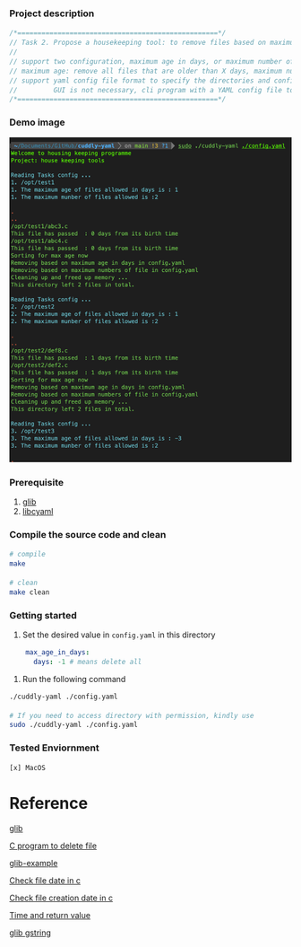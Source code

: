 ### Project description

```c
/*==================================================*/
// Task 2. Propose a housekeeping tool: to remove files based on maximum age (days), or maximum number to keep (using C programming language).
//
// support two configuration, maximum age in days, or maximum number of files to keep
// maximum age: remove all files that are older than X days, maximum number of files: remove oldest files if the number of files are more than X files.
// support yaml config file format to specify the directories and configurations
//         GUI is not necessary, cli program with a YAML config file to read
/*==================================================*/
```

### Demo image
<img src="./img/demo.png">

### Prerequisite

1. [glib](https://github.com/GNOME/glib)  
2. [libcyaml](https://github.com/tlsa/libcyaml)

### Compile the source code and clean

```bash
# compile
make 

# clean
make clean 
```

### Getting started

1. Set the desired value in `config.yaml` in this directory

```yaml
    max_age_in_days:
      days: -1 # means delete all
``` 
1. Run the following command
```bash
./cuddly-yaml ./config.yaml

# If you need to access directory with permission, kindly use
sudo ./cuddly-yaml ./config.yaml
```

### Tested Enviornment
    [x] MacOS 




# Reference

[glib](https://developer.ibm.com/tutorials/l-glib/)

[C program to delete file](https://www.geeksforgeeks.org/c-program-delete-file/)

[glib-example](https://github.com/steshaw/gtk-examples)

[Check file date in c](https://c-for-dummies.com/blog/?p=3004)

[Check file creation date in c](https://stackoverflow.com/questions/5929419/how-to-get-file-creation-date-in-linux)

[Time and return value](https://www.ibm.com/docs/en/i/7.4?topic=functions-ctime-r-convert-time-character-string-restartable)

[glib gstring](https://gist.github.com/johnkawakami/3551598)
